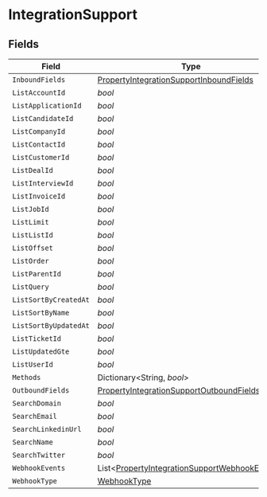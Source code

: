 # IntegrationSupport


## Fields

| Field                                                                                                               | Type                                                                                                                | Required                                                                                                            | Description                                                                                                         |
| ------------------------------------------------------------------------------------------------------------------- | ------------------------------------------------------------------------------------------------------------------- | ------------------------------------------------------------------------------------------------------------------- | ------------------------------------------------------------------------------------------------------------------- |
| `InboundFields`                                                                                                     | [PropertyIntegrationSupportInboundFields](../../Models/Components/PropertyIntegrationSupportInboundFields.md)       | :heavy_minus_sign:                                                                                                  | N/A                                                                                                                 |
| `ListAccountId`                                                                                                     | *bool*                                                                                                              | :heavy_minus_sign:                                                                                                  | N/A                                                                                                                 |
| `ListApplicationId`                                                                                                 | *bool*                                                                                                              | :heavy_minus_sign:                                                                                                  | N/A                                                                                                                 |
| `ListCandidateId`                                                                                                   | *bool*                                                                                                              | :heavy_minus_sign:                                                                                                  | N/A                                                                                                                 |
| `ListCompanyId`                                                                                                     | *bool*                                                                                                              | :heavy_minus_sign:                                                                                                  | N/A                                                                                                                 |
| `ListContactId`                                                                                                     | *bool*                                                                                                              | :heavy_minus_sign:                                                                                                  | N/A                                                                                                                 |
| `ListCustomerId`                                                                                                    | *bool*                                                                                                              | :heavy_minus_sign:                                                                                                  | N/A                                                                                                                 |
| `ListDealId`                                                                                                        | *bool*                                                                                                              | :heavy_minus_sign:                                                                                                  | N/A                                                                                                                 |
| `ListInterviewId`                                                                                                   | *bool*                                                                                                              | :heavy_minus_sign:                                                                                                  | N/A                                                                                                                 |
| `ListInvoiceId`                                                                                                     | *bool*                                                                                                              | :heavy_minus_sign:                                                                                                  | N/A                                                                                                                 |
| `ListJobId`                                                                                                         | *bool*                                                                                                              | :heavy_minus_sign:                                                                                                  | N/A                                                                                                                 |
| `ListLimit`                                                                                                         | *bool*                                                                                                              | :heavy_minus_sign:                                                                                                  | N/A                                                                                                                 |
| `ListListId`                                                                                                        | *bool*                                                                                                              | :heavy_minus_sign:                                                                                                  | N/A                                                                                                                 |
| `ListOffset`                                                                                                        | *bool*                                                                                                              | :heavy_minus_sign:                                                                                                  | N/A                                                                                                                 |
| `ListOrder`                                                                                                         | *bool*                                                                                                              | :heavy_minus_sign:                                                                                                  | N/A                                                                                                                 |
| `ListParentId`                                                                                                      | *bool*                                                                                                              | :heavy_minus_sign:                                                                                                  | N/A                                                                                                                 |
| `ListQuery`                                                                                                         | *bool*                                                                                                              | :heavy_minus_sign:                                                                                                  | N/A                                                                                                                 |
| `ListSortByCreatedAt`                                                                                               | *bool*                                                                                                              | :heavy_minus_sign:                                                                                                  | N/A                                                                                                                 |
| `ListSortByName`                                                                                                    | *bool*                                                                                                              | :heavy_minus_sign:                                                                                                  | N/A                                                                                                                 |
| `ListSortByUpdatedAt`                                                                                               | *bool*                                                                                                              | :heavy_minus_sign:                                                                                                  | N/A                                                                                                                 |
| `ListTicketId`                                                                                                      | *bool*                                                                                                              | :heavy_minus_sign:                                                                                                  | N/A                                                                                                                 |
| `ListUpdatedGte`                                                                                                    | *bool*                                                                                                              | :heavy_minus_sign:                                                                                                  | N/A                                                                                                                 |
| `ListUserId`                                                                                                        | *bool*                                                                                                              | :heavy_minus_sign:                                                                                                  | N/A                                                                                                                 |
| `Methods`                                                                                                           | Dictionary<String, *bool*>                                                                                          | :heavy_minus_sign:                                                                                                  | N/A                                                                                                                 |
| `OutboundFields`                                                                                                    | [PropertyIntegrationSupportOutboundFields](../../Models/Components/PropertyIntegrationSupportOutboundFields.md)     | :heavy_minus_sign:                                                                                                  | N/A                                                                                                                 |
| `SearchDomain`                                                                                                      | *bool*                                                                                                              | :heavy_minus_sign:                                                                                                  | N/A                                                                                                                 |
| `SearchEmail`                                                                                                       | *bool*                                                                                                              | :heavy_minus_sign:                                                                                                  | N/A                                                                                                                 |
| `SearchLinkedinUrl`                                                                                                 | *bool*                                                                                                              | :heavy_minus_sign:                                                                                                  | N/A                                                                                                                 |
| `SearchName`                                                                                                        | *bool*                                                                                                              | :heavy_minus_sign:                                                                                                  | N/A                                                                                                                 |
| `SearchTwitter`                                                                                                     | *bool*                                                                                                              | :heavy_minus_sign:                                                                                                  | N/A                                                                                                                 |
| `WebhookEvents`                                                                                                     | List<[PropertyIntegrationSupportWebhookEvents](../../Models/Components/PropertyIntegrationSupportWebhookEvents.md)> | :heavy_minus_sign:                                                                                                  | N/A                                                                                                                 |
| `WebhookType`                                                                                                       | [WebhookType](../../Models/Components/WebhookType.md)                                                               | :heavy_minus_sign:                                                                                                  | N/A                                                                                                                 |